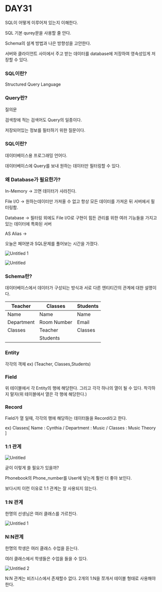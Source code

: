 # DAY31 

SQL이 어떻게 이루어져 있는지 이해한다.

SQL 기본 qurey문을 사용할 줄 안다.

Schema의 설계 방법과 나은 방향성을 고안한다.

서버와 클라이언트 사이에서 주고 받는 데이터를 database에 저장하여 영속성있게 저장할 수 있다.

### SQL이란?

Structured Query Language

### Query란?

질의문

검색창에 적는 검색어도 Query의 일종이다.

저장되어있는 정보를 필터하기 위한 질문이다.

### SQL이란?

데이터베이스용 프로그래밍 언어다.

데이터베이스에 Query를 보내 원하는 데이터만 필터링할 수 있다.

### 왜 Database가 필요한가?

In-Memory → 끄면 데이터가 사라진다.

File I/O → 원하는데이터만 가져올 수 없고 항상 모든 데이터를 가져온 뒤 서버에서 필터링함.

Database → 필터링 외에도 File I/O로 구현이 힘든 관리를 위한 여러 기능들을 가지고 있는 데이터에 특화된 서버

AS Alias -> 

오늘은 페어분과 SQL문제를 풀어보는 시간을 가졌다.

![Untitled 1](https://user-images.githubusercontent.com/70310271/172912744-180bb6f3-07d2-4e9f-9e45-a8992661b14c.png)

![Untitled](https://user-images.githubusercontent.com/70310271/172912742-145ca2fc-86fe-43bb-9319-6d6d1e02b723.png)


### Schema란?

데이터베이스에서 데이터가 구성되는 방식과 서로 다른 엔티티간의 관계에 대한 설명이다.

| Teacher | Classes | Students |
| --- | --- | --- |
| Name | Name | Name |
| Department | Room Number | Email |
| Classes | Teacher | Classes |
|   | Students |  |

### Entity
각각의 객체
ex) (Teacher, Classes,Students)

### Field
위 테이블에서 각 Entity의 행에 해당한다.
그리고 각각 하나의 열이 될 수 있다.
착각하지 말자(위 테이블에서 열은 각 행에 해당한다.)

### Record
Field가 열 일때, 각각의 행에 해당하는 데이터들을 Record라고 한다.

ex) Classes[ Name : Cynthia / Department : Music / Classes : Music Theory ]

### 1:1 관계

![Untitled](https://user-images.githubusercontent.com/70310271/173101447-6239a3b4-cb18-4295-a243-8d892694914f.png)


굳이 이렇게 쓸 필요가 있을까?

Phonebook의 Phone_number를 User에 넣는게 훨씬 더 좋아 보인다.

보다시피 이런 이유로 1:1 관계는 잘 사용되지 않는다.

### 1:N 관계

한명의 선생님은 여러 클래스를 가르친다.

![Untitled 1](https://user-images.githubusercontent.com/70310271/173101466-74577157-2a61-4111-b7c2-0662a92b6e7d.png)

### N:N관계

한명의 학생은 여러 클래스 수업을 듣는다.

여러 클래스에서 학생들은 수업을 들을 수 있다.

![Untitled 2](https://user-images.githubusercontent.com/70310271/173101484-ece65d5b-5592-413c-b624-be7d7a63c987.png)

N:N 관계는 비즈니스에서 존재할수 없다. 2개의 1:N을 쪼개서 테이블 형태로 사용해야한다.
